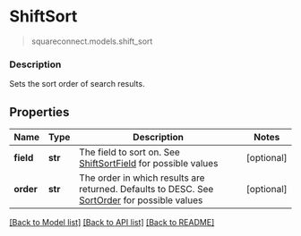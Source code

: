 # ShiftSort
> squareconnect.models.shift_sort

### Description

Sets the sort order of search results.

## Properties
Name | Type | Description | Notes
------------ | ------------- | ------------- | -------------
**field** | **str** | The field to sort on. See [ShiftSortField](#type-shiftsortfield) for possible values | [optional] 
**order** | **str** | The order in which results are returned. Defaults to DESC. See [SortOrder](#type-sortorder) for possible values | [optional] 

[[Back to Model list]](../README.md#documentation-for-models) [[Back to API list]](../README.md#documentation-for-api-endpoints) [[Back to README]](../README.md)


